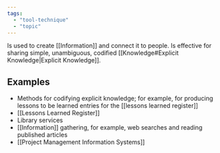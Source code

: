 ```yaml
---
tags:
  - "tool-technique"
  - "topic"
---
```

Is used to create [[Information]] and connect it to people. Is effective for sharing simple, unambiguous, codified [[Knowledge#Explicit Knowledge|Explicit Knowledge]].
## Examples
- Methods for codifying explicit knowledge; for example, for producing lessons to be learned entries for the [[lessons learned register]]
- [[Lessons Learned Register]]
- Library services
- [[Information]] gathering, for example, web searches and reading published articles
- [[Project Management Information Systems]]
